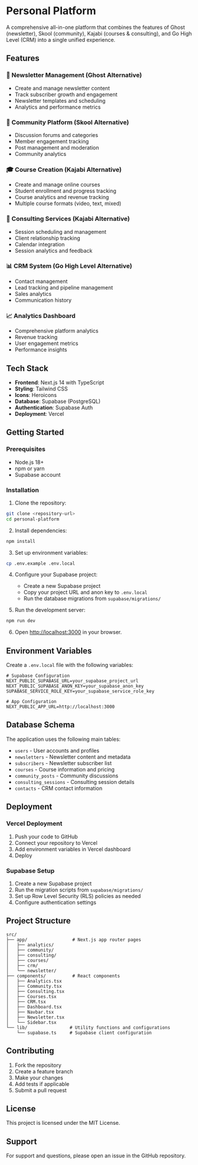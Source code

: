 # Personal Platform

A comprehensive all-in-one platform that combines the features of Ghost (newsletter), Skool (community), Kajabi (courses & consulting), and Go High Level (CRM) into a single unified experience.

## Features

### 📧 Newsletter Management (Ghost Alternative)
- Create and manage newsletter content
- Track subscriber growth and engagement
- Newsletter templates and scheduling
- Analytics and performance metrics

### 👥 Community Platform (Skool Alternative)
- Discussion forums and categories
- Member engagement tracking
- Post management and moderation
- Community analytics

### 🎓 Course Creation (Kajabi Alternative)
- Create and manage online courses
- Student enrollment and progress tracking
- Course analytics and revenue tracking
- Multiple course formats (video, text, mixed)

### 💼 Consulting Services (Kajabi Alternative)
- Session scheduling and management
- Client relationship tracking
- Calendar integration
- Session analytics and feedback

### 📊 CRM System (Go High Level Alternative)
- Contact management
- Lead tracking and pipeline management
- Sales analytics
- Communication history

### 📈 Analytics Dashboard
- Comprehensive platform analytics
- Revenue tracking
- User engagement metrics
- Performance insights

## Tech Stack

- **Frontend**: Next.js 14 with TypeScript
- **Styling**: Tailwind CSS
- **Icons**: Heroicons
- **Database**: Supabase (PostgreSQL)
- **Authentication**: Supabase Auth
- **Deployment**: Vercel

## Getting Started

### Prerequisites

- Node.js 18+ 
- npm or yarn
- Supabase account

### Installation

1. Clone the repository:
```bash
git clone <repository-url>
cd personal-platform
```

2. Install dependencies:
```bash
npm install
```

3. Set up environment variables:
```bash
cp .env.example .env.local
```

4. Configure your Supabase project:
   - Create a new Supabase project
   - Copy your project URL and anon key to `.env.local`
   - Run the database migrations from `supabase/migrations/`

5. Run the development server:
```bash
npm run dev
```

6. Open [http://localhost:3000](http://localhost:3000) in your browser.

## Environment Variables

Create a `.env.local` file with the following variables:

```env
# Supabase Configuration
NEXT_PUBLIC_SUPABASE_URL=your_supabase_project_url
NEXT_PUBLIC_SUPABASE_ANON_KEY=your_supabase_anon_key
SUPABASE_SERVICE_ROLE_KEY=your_supabase_service_role_key

# App Configuration
NEXT_PUBLIC_APP_URL=http://localhost:3000
```

## Database Schema

The application uses the following main tables:

- `users` - User accounts and profiles
- `newsletters` - Newsletter content and metadata
- `subscribers` - Newsletter subscriber list
- `courses` - Course information and pricing
- `community_posts` - Community discussions
- `consulting_sessions` - Consulting session details
- `contacts` - CRM contact information

## Deployment

### Vercel Deployment

1. Push your code to GitHub
2. Connect your repository to Vercel
3. Add environment variables in Vercel dashboard
4. Deploy

### Supabase Setup

1. Create a new Supabase project
2. Run the migration scripts from `supabase/migrations/`
3. Set up Row Level Security (RLS) policies as needed
4. Configure authentication settings

## Project Structure

```
src/
├── app/                 # Next.js app router pages
│   ├── analytics/
│   ├── community/
│   ├── consulting/
│   ├── courses/
│   ├── crm/
│   └── newsletter/
├── components/          # React components
│   ├── Analytics.tsx
│   ├── Community.tsx
│   ├── Consulting.tsx
│   ├── Courses.tsx
│   ├── CRM.tsx
│   ├── Dashboard.tsx
│   ├── Navbar.tsx
│   ├── Newsletter.tsx
│   └── Sidebar.tsx
└── lib/                # Utility functions and configurations
    └── supabase.ts     # Supabase client configuration
```

## Contributing

1. Fork the repository
2. Create a feature branch
3. Make your changes
4. Add tests if applicable
5. Submit a pull request

## License

This project is licensed under the MIT License.

## Support

For support and questions, please open an issue in the GitHub repository.